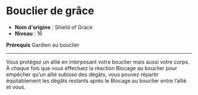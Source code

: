 # Bouclier de grâce

 * **Nom d'origine** : Shield of Grace
 * **Niveau** : 16


<p><strong>Prérequis</strong> Gardien au bouclier</p>
<hr>
<p>Vous protégez un allié en interposant votre bouclier mais aussi votre corps. À chaque fois que vous effectuez la réaction Blocage au bouclier pour empêcher qu’un allié subisse des dégâts, vous pouvez répartir équitablement les dégâts restants après le Blocage au bouclier entre l’allié et vous.</p>